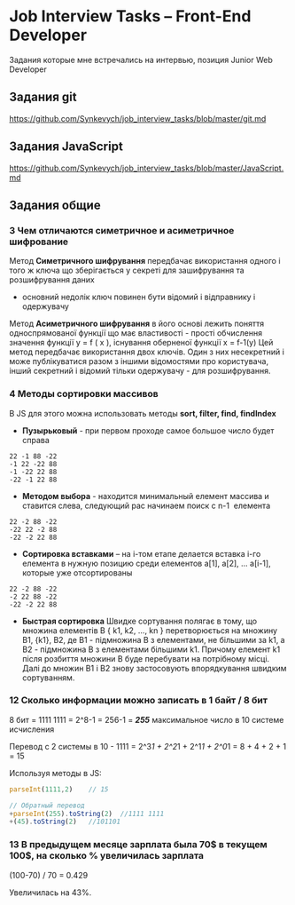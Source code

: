# Job Interview Tasks – Front-End Developer
Задания которые мне встречались на интервью, позиция Junior Web Developer

## Задания git
https://github.com/Synkevych/job_interview_tasks/blob/master/git.md

## Задания JavaScript
https://github.com/Synkevych/job_interview_tasks/blob/master/JavaScript.md

## Задания общие
### 3 Чем отличаются симетричное и асиметричное шифрование
Метод **Симетричного шифрування**
передбачає використання одного і того ж ключа що зберігається у секреті для зашифрування та розшифрування даних 
- основний недолік ключ повинен бути відомий і відправнику і одержувачу 

Метод **Асиметричного шифрування**  в його основі лежить поняття односпрямованої функції що має властивості - прості обчислення значення функції y = f ( x ),  існування оберненої функції  x = f-1(y) 
Цей метод передбачає використання двох ключів. Один з них несекретний і може публікуватися разом з іншими відомостями про користувача, інший секретний і відомий тільки одержувачу - для розшифрування. 

### 4 Методы сортировки массивов
В JS для этого можна использовать методы **sort, filter, find, findIndex**

- **Пузырьковый** - при первом проходе самое большое число будет справа
```
22 -1 88 -22
-1 22 -22 88
-1 -22 22 88
-22 -1 22 88
```
- **Методом выбора** - находится минимальный елемент массива и ставится слева, следующий рас начинаем поиск с n-1  елемента 
```
22 -2 88 -22
-22 22 -2 88
-22 -2 22 88
```
- **Сортировка вставками** – на i-том етапе делается вставка i-го елемента в нужную позицию среди елементов а[1], a[2], ... a[i-1], которые уже отсортированы
```
22 -2 88 -22 
-2 22 88 -22
-22 -2 22 88
```
- **Быстрая сортировка**
Швидке сортування полягає в тому, що множина елементів В { k1, k2, …, kn } перетворюється на множину B1, {k1}, B2, де В1 - підмножина В з елементами, не більшими за k1, а В2 - підмножина В з елементами більшими k1. Причому елемент k1 після розбиття множини В буде перебувати на потрібному місці. Далі до множин B1 і B2 знову застосовують впорядкування швидким сортуванням.

### 12 Сколько информации можно записать в 1 байт / 8 бит 

8 бит =  1111 1111 = 2^8-1 = 256-1 = ***255*** максимальное число в 10 системе исчисления

Перевод с 2 системы в 10 -  1111 = 2^3*1 + 2^2*1 + 2^1*1 + 2^0*1 = 8 + 4 + 2 + 1 = 15 

Используя методы в JS:
```javascript 
parseInt(1111,2) 	// 15

// Обратный перевод 
+parseInt(255).toString(2)	//1111 1111 
+(45).toString(2)	//101101
```

### 13 В предыдущем месяце зарплата была 70$ в текущем 100$, на сколько % увеличилась зарплата
 (100-70) / 70 = 0.429
 
 Увеличилась на 43%.
